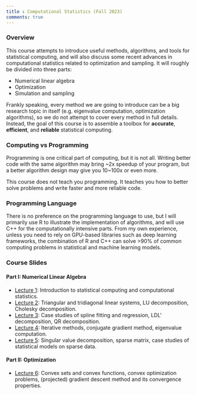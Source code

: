 ```yaml
---
title : Computational Statistics (Fall 2023)
comments: true
---
```


### Overview

This course attempts to introduce useful methods, algorithms, and tools for statistical
computing, and will also discuss some recent advances in computational statistics
related to optimization and sampling. It will roughly be divided into three parts:

- Numerical linear algebra
- Optimization
- Simulation and sampling

Frankly speaking, every method we are going to introduce can be a big research topic
in itself (e.g. eigenvalue computation, optimization algorithms), so we do not attempt to
cover every method in full details. Instead, the goal of this course is to assemble a toolbox
for **accurate**, **efficient**, and **reliable** statistical computing.

### Computing vs Programming

Programming is one critical part of computing, but it is not all. Writing better code with the
same algorithm may bring ~2x speedup of your program, but a better algorithm design may give you
10~100x or even more.

This course does not teach you programming. It teaches you how to better solve problems and write faster and more reliable code.

### Programming Language

There is no preference on the programming language to use, but I will primarily use R to
illustrate the implementation of algorithms, and will use C++ for the computationally intensive
parts. From my own experience, unless you need to rely on GPU-based
libraries such as deep learning frameworks, the combination of R and C++ can solve >90% of
common computing problems in statistical and machine learning models.

### Course Slides

#### Part I: Numerical Linear Algebra

- [Lecture 1](/teaching/compstat-2023f/lec1.html): Introduction to statistical computing
  and computational statistics.
- [Lecture 2](/teaching/compstat-2023f/lec2.html): Triangular and tridiagonal linear systems,
  LU decomposition, Cholesky decomposition.
- [Lecture 3](/teaching/compstat-2023f/lec3.html): Case studies of spline fitting and regression,
  LDL' decomposition, QR decomposition.
- [Lecture 4](/teaching/compstat-2023f/lec4.html): Iterative methods, conjugate gradient method,
  eigenvalue computation.
- [Lecture 5](/teaching/compstat-2023f/lec5.html): Singular value decomposition, sparse matrix,
  case studies of statistical models on sparse data.

#### Part II: Optimization

- [Lecture 6](/teaching/compstat-2022f/lec6.html): Convex sets and convex functions,
  convex optimization problems, (projected) gradient descent method and its convergence properties.
